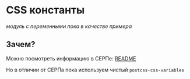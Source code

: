# CSS константы

*модуль с переменными пока в качестве примера*

## Зачем?

Можно посмотреть информацию в СЕРПе:
[README](https://github.yandex-team.ru/serp/web4/blob/c5d2c242829e49fe50cddddc7d808a0dc2528574/blocks-common/css-const/css-const.md)

Но в отличии от СЕРПа пока используем чистый ```postcss-css-variables```